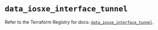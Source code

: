 # `data_iosxe_interface_tunnel`

Refer to the Terraform Registry for docs: [`data_iosxe_interface_tunnel`](https://registry.terraform.io/providers/ciscodevnet/iosxe/0.9.3/docs/data-sources/interface_tunnel).
